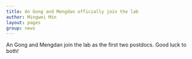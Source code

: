 ```yaml
---
title: An Gong and Mengdan officially join the lab
author: Mingwei Min
layout: pages
group: news
---
```


An Gong and Mengdan join the lab as the first two postdocs. Good luck to both!
